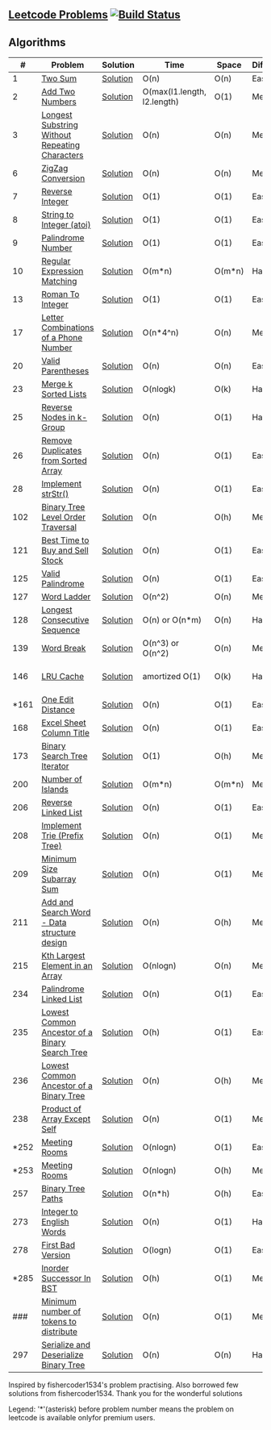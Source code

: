## [Leetcode Problems](https://leetcode.com/problemset/algorithms/) [![Build Status](https://travis-ci.org/gcp1304/Leetcode.svg?branch=develop)](https://travis-ci.org/gcp1304/Leetcode)

## Algorithms
|  #  |      Problem     |   Solution   | Time          | Space         | Difficulty  | Tag        |       Company    
|-----|----------------|---------------|---------------|---------------|-------------|-------------|-------------
|1|[Two Sum](https://leetcode.com/problems/two-sum/)|[Solution](./problems/src/main/java/com/chandra/problems/Problem_1.java)| O(n)| O(n) |Easy| HashMap | FB
|2|[Add Two Numbers](https://leetcode.com/problems/add-two-numbers/)|[Solution](./problems/src/main/java/com/chandra/problems/Problem_2.java)| O(max(l1.length, l2.length)| O(1) |Medium| Linkedlist
|3|[Longest Substring Without Repeating Characters](https://leetcode.com/problems/longest-substring-without-repeating-characters/)|[Solution](./problems/src/main/java/com/chandra/problems/Problem_3.java)| O(n) | O(n) |Medium| Sliding Window, Map, Set
|6|[ZigZag Conversion](https://leetcode.com/problems/zigzag-conversion/description/)|[Solution](./problems/src/main/java/com/chandra/problems/Problem_6.java)| O(n) | O(n) | Medium | Strings | -
|7|[Reverse Integer](https://leetcode.com/problems/reverse-integer/description/)|[Solution](./problems/src/main/java/com/chandra/problems/Problem_7.java)| O(1) | O(1) | Easy | - | BLOOMBERG, AAPL
|8|[String to Integer (atoi)](https://leetcode.com/problems/string-to-integer-atoi/description/)|[Solution](./problems/src/main/java/com/chandra/problems/Problem_8.java)| O(1) | O(1) | Easy | - | BLOOMBERG, AAPL
|9|[Palindrome Number](https://leetcode.com/problems/palindrome-number/description/)|[Solution](./problems/src/main/java/com/chandra/problems/Problem_9.java)| O(1) | O(1) | Easy | - | -
|10|[Regular Expression Matching](https://leetcode.com/problems/regular-expression-matching/description/)|[Solution](./problems/src/main/java/com/chandra/problems/Problem_10.java)| O(m*n)| O(m*n) |Hard| DP | FB
|13|[Roman To Integer](https://leetcode.com/problems/roman-to-integer)|[Solution](./problems/src/main/java/com/chandra/problems/Problem_13.java)|O(1)|O(1)|Easy|Math,String|FB
|17|[Letter Combinations of a Phone Number](https://leetcode.com/problems/letter-combinations-of-a-phone-number/)|[Solution](./problems/src/main/java/com/chandra/problems/Problem_17.java)|O(n*4^n)|O(n)|Medium|Backtracking|FB
|20|[Valid Parentheses](https://leetcode.com/problems/valid-parentheses)|[Solution](./problems/src/main/java/com/chandra/problems/Problem_20.java)|O(n)|O(n)|Easy|Stack|FB
|23|[Merge k Sorted Lists](https://leetcode.com/problems/merge-k-sorted-lists)|[Solution](./problems/src/main/java/com/chandra/problems/Problem_23.java)|O(nlogk)|O(k)|Hard|Heap|FB
|25|[Reverse Nodes in k-Group](https://leetcode.com/problems/reverse-nodes-in-k-group)|[Solution](./problems/src/main/java/com/chandra/problems/Problem_25.java)|O(n)|O(1)|Hard|Recursion, LinkedList|FB
|26|[Remove Duplicates from Sorted Array](https://leetcode.com/problems/remove-duplicates-from-sorted-array)|[Solution](./problems/src/main/java/com/chandra/problems/Problem_26.java)|O(n)|O(1)|Easy|Arrays|FB
|28|[Implement strStr()](https://leetcode.com/problems/implement-strstr)|[Solution](./problems/src/main/java/com/chandra/problems/Problem_28.java)|O(n)|O(1)|Easy|String|FB
|102|[Binary Tree Level Order Traversal](https://leetcode.com/problems/binary-tree-level-order-traversal/description/)|[Solution](./problems/src/main/java/com/chandra/problems/Problem_102.java)|O(n| O(h) | Medium |BFS | FB
|121|[Best Time to Buy and Sell Stock](https://leetcode.com/problems/best-time-to-buy-and-sell-stock/description/)|[Solution](./problems/src/main/java/com/chandra/problems/Problem_121.java)|O(n)|O(1)|Easy| Array |FB
|125|[Valid Palindrome](https://leetcode.com/problems/valid-palindrome/)|[Solution](./problems/src/main/java/com/chandra/problems/Problem_125.java)|O(n)|O(1)|Easy| Two Pointers|FB
|127|[Word Ladder](https://leetcode.com/problems/word-ladder/)|[Solution](./problems/src/main/java/com/chandra/problems/Problem_127.java)|O(n^2)|O(n)|Medium| BFS |FB
|128|[Longest Consecutive Sequence](https://leetcode.com/problems/longest-consecutive-sequence/)|[Solution](./problems/src/main/java/com/chandra/problems/Problem_128.java)|O(n) or O(n*m)|O(n)|Hard|  |FB
|139|[Word Break](https://leetcode.com/problems/word-break/)|[Solution](./problems/src/main/java/com/chandra/problems/Problem_139.java)|O(n^3) or O(n^2)|O(n)|Medium| DP, BFS |FB
|146|[LRU Cache](https://leetcode.com/problems/lru-cache/) | [Solution](./problems/src/main/java/com/chandra/problems/Problem_146.java)|amortized O(1) | O(k) | Hard| Doubly Linked List, HashMap| FB
|*161|[One Edit Distance](https://leetcode.com/problems/one-edit-distance/)|[Solution](./problems/src/main/java/com/chandra/problems/Problem_161.java)|O(n) | O(1) | Easy| | FB
|168|[Excel Sheet Column Title](https://leetcode.com/problems/excel-sheet-column-title)|[Solution](./problems/src/main/java/com/chandra/problems/Problem_168.java)|O(n) | O(1) | Easy| | FB
|173|[Binary Search Tree Iterator](https://leetcode.com/problems/binary-search-tree-iterator/)|[Solution](./problems/src/main/java/com/chandra/problems/Problem_173.java)|O(1) | O(h) | Medium| Stack | FB
|200|[Number of Islands](https://leetcode.com/problems/number-of-islands)|[Solution](./problems/src/main/java/com/chandra/problems/Problem_200.java)|O(m*n) | O(m*n) | Medium| DFS | FB
|206|[Reverse Linked List](https://leetcode.com/problems/reverse-linked-list)|[Solution](./problems/src/main/java/com/chandra/problems/Problem_206.java)|O(n) | O(1) | Easy| Linked List | FB
|208|[Implement Trie (Prefix Tree)](https://leetcode.com/problems/implement-trie-prefix-tree)|[Solution](./problems/src/main/java/com/chandra/problems/Problem_208.java)|O(n) | O(1) | Medium| Trie | FB
|209|[Minimum Size Subarray Sum](https://leetcode.com/problems/minimum-size-subarray-sum)|[Solution](./problems/src/main/java/com/chandra/problems/Problem_209.java)|O(n) | O(1) | Medium| Arrays | FB
|211|[Add and Search Word - Data structure design](https://leetcode.com/problems/add-and-search-word-data-structure-design)|[Solution](./problems/src/main/java/com/chandra/problems/Problem_211.java)|O(n) | O(h) | Medium| Trie | FB
|215|[Kth Largest Element in an Array](https://leetcode.com/problems/kth-largest-element-in-an-array)|[Solution](./problems/src/main/java/com/chandra/problems/Problem_215.java)|O(nlogn)|O(n)|Medium|PQ, Heap | FB
|234|[Palindrome Linked List](https://leetcode.com/problems/palindrome-linked-list)|[Solution](./problems/src/main/java/com/chandra/problems/Problem_234.java)|O(n)|O(1)|Easy|Linked List|FB
|235|[Lowest Common Ancestor of a Binary Search Tree](https://leetcode.com/problems/lowest-common-ancestor-of-a-binary-search-tree)|[Solution](./problems/src/main/java/com/chandra/problems/Problem_235.java)|O(h)|O(1)|Easy|BST, DFS|FB
|236|[Lowest Common Ancestor of a Binary Tree](https://leetcode.com/problems/lowest-common-ancestor-of-a-binary-tree/)|[Solution](./problems/src/main/java/com/chandra/problems/Problem_236.java)|O(n)|O(h)|Medium|BST, DFS|FB
|238|[Product of Array Except Self](https://leetcode.com/problems/product-of-array-except-self)|[Solution](./problems/src/main/java/com/chandra/problems/Problem_238.java)|O(n)|O(1)|Medium|Array|FB
|*252|[Meeting Rooms](https://leetcode.com/problems/meeting-rooms/)|[Solution](./problems/src/main/java/com/chandra/problems/Problem_252.java)|O(nlogn)|O(1)|Easy|Arrays|FB
|*253|[Meeting Rooms](https://leetcode.com/problems/meeting-rooms-ii/)|[Solution](./problems/src/main/java/com/chandra/problems/Problem_253.java)|O(nlogn)|O(h)|Medium|Heap, PQ|FB
|257|[Binary Tree Paths](https://leetcode.com/problems/binary-tree-paths)|[Solution](./problems/src/main/java/com/chandra/problems/Problem_257.java)|O(n*h)|O(h)|Easy|DFS, Recursion|FB
|273|[Integer to English Words](https://leetcode.com/problems/integer-to-english-words)|[Solution](./problems/src/main/java/com/chandra/problems/Problem_273.java)|O(n)|O(1) | Hard | String | FB
|278|[First Bad Version](https://leetcode.com/problems/first-bad-version)|[Solution](./problems/src/main/java/com/chandra/problems/Problem_278.java)|O(logn)|O(1)|Easy|Binary Search|FB
|*285|[Inorder Successor In BST](https://leetcode.com/problems/inorder-successor-in-bst/)|[Solution](./problems/src/main/java/com/chandra/problems/Problem_285.java)|O(h)|O(1)|Medium|BST|FB
|###|[Minimum number of tokens to distribute]()|[Solution](./problems/src/main/java/com/chandra/problems/Problem_New.java)|O(n)|O(1)|Medium|Arrays|PayJoy
|297|[Serialize and Deserialize Binary Tree](https://leetcode.com/problems/serialize-and-deserialize-binary-tree/)|[Solution](./problems/src/main/java/com/chandra/problems/Problem_297.java)|O(n)|O(n)|Hard|BFS|FB, UBER


Inspired by fishercoder1534's problem practising. Also borrowed few solutions from fishercoder1534. Thank you for the wonderful solutions

Legend:
'*'(asterisk) before problem number means the problem on leetcode is available onlyfor premium users. 
